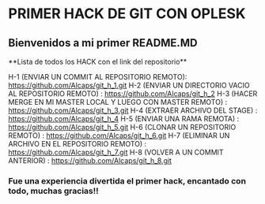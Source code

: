 <h1>
PRIMER HACK DE GIT CON OPLESK
</h1>

<H2>
Bienvenidos a mi primer README.MD
</H2>

<p>
**Lista de todos los HACK con el link del repositorio**
</p>



H-1 (ENVIAR UN COMMIT AL REPOSITORIO REMOTO): https://github.com/Alcaps/git_h_1.git
H-2 (ENVIAR UN DIRECTORIO VACIO AL REPOSITORIO REMOTO) : https://github.com/Alcaps/git_h_2
H-3 (HACER MERGE EN MI MASTER LOCAL Y LUEGO CON MASTER REMOTO) : https://github.com/Alcaps/git_h_3.git
H-4 (EXTRAER ARCHIVO DEL STAGE) : https://github.com/Alcaps/git_h_4
H-5 (ENVIAR UNA RAMA REMOTA) : https://github.com/Alcaps/git_h_5.git
H-6 (CLONAR UN REPOSITORIO REMOTO) : https://github.com/Alcaps/git_h_6.git
H-7 (ELIMINAR UN ARCHIVO EN EL REPOSITORIO REMOTO) : https://github.com/Alcaps/git_h_7.git
H-8 (VOLVER A UN COMMIT ANTERIOR) : https://github.com/Alcaps/git_h_8.git


<h3>
Fue una experiencia divertida el primer hack, encantado con todo, muchas gracias!!
</h3>

